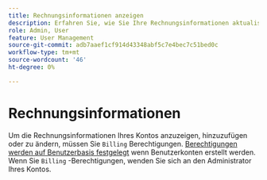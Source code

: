 ```yaml
---
title: Rechnungsinformationen anzeigen
description: Erfahren Sie, wie Sie Ihre Rechnungsinformationen aktualisieren können.
role: Admin, User
feature: User Management
source-git-commit: adb7aaef1cf914d43348abf5c7e4bec7c51bed0c
workflow-type: tm+mt
source-wordcount: '46'
ht-degree: 0%

---
```


# Rechnungsinformationen

Um die Rechnungsinformationen Ihres Kontos anzuzeigen, hinzuzufügen oder zu ändern, müssen Sie `Billing` Berechtigungen. [Berechtigungen werden auf Benutzerbasis festgelegt](../../administrator/user-management/user-management.md) wenn Benutzerkonten erstellt werden. Wenn Sie `Billing` -Berechtigungen, wenden Sie sich an den Administrator Ihres Kontos.
